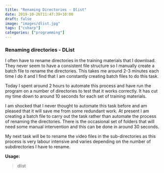 ```yaml
---
title: "Renaming Directories - Dlist"
date: 2019-10-26T11:47:39+10:00
draft: false
image: "images/dlist.jpg"
tags: ["csharp"]
categories: ["programming"]
---
```


### Renaming directories - DList

I often have to rename directories in the training materials that I download. They never seem to have a consistent file structure so I manually create a batch file to rename the directories. This takes me around 2-3 minutes each time I do it and I find that I am constantly creating batch files to do this task.

Today I spent around 2 hours to automate this process and have run the program on a number of directories to test that it works correctly. It has cut my time down to around 10 seconds for each set of training materials.

I am shocked that I never thought to automate this task before and am pleased that it will save me from some redundant work. At present I am creating a batch file to carry out the task rather than automate the process of renaming the directories. There is the occasional set of folders that will need some manual intervention and this can be done in around 30 seconds.

My next task will be to rename the video files in the sub-directories as this process is very labour intensive and varies depending on the number of subdirectories I have to rename.

**Usage:**

> dlist

